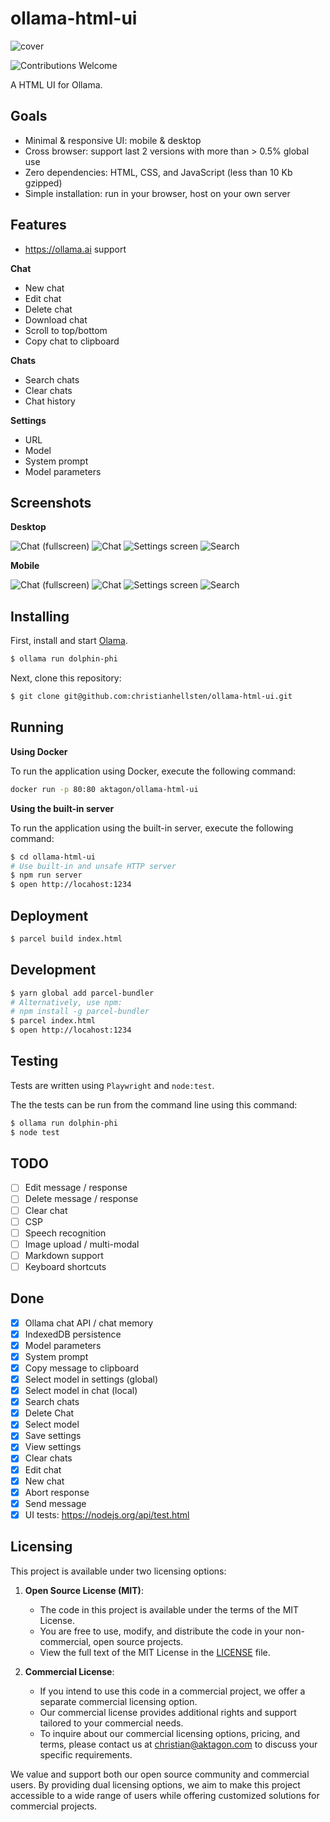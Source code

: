 # ollama-html-ui

![cover](/screenshots/chat-collapsed.png)

![Contributions Welcome](https://img.shields.io/badge/Contributions-welcome-blue.svg)

A HTML UI for Ollama.

## Goals

- Minimal & responsive UI: mobile & desktop
- Cross browser: support last 2 versions with more than > 0.5% global use
- Zero dependencies: HTML, CSS, and JavaScript (less than 10 Kb gzipped)
- Simple installation: run in your browser, host on your own server

## Features

- https://ollama.ai support

**Chat**

- New chat
- Edit chat
- Delete chat
- Download chat
- Scroll to top/bottom
- Copy chat to clipboard

**Chats**

- Search chats
- Clear chats
- Chat history

**Settings**

- URL
- Model
- System prompt
- Model parameters

## Screenshots

**Desktop**

![Chat (fullscreen)](/screenshots/chat-collapsed.png)
![Chat](/screenshots/chat.png)
![Settings screen](/screenshots/settings.png)
![Search](/screenshots/search.png)

**Mobile**

![Chat (fullscreen)](/screenshots/mobile-chat-collapsed.png)
![Chat](/screenshots/mobile-chat.png)
![Settings screen](/screenshots/mobile-settings.png)
![Search](/screenshots/mobile-search.png)

## Installing

First, install and start [Olama](https://ollama.ai/).

```bash
$ ollama run dolphin-phi
```

Next, clone this repository:

```bash
$ git clone git@github.com:christianhellsten/ollama-html-ui.git
```

## Running

**Using Docker**

To run the application using Docker, execute the following command:

```bash
docker run -p 80:80 aktagon/ollama-html-ui
```

**Using the built-in server**

To run the application using the built-in server, execute the following command:

```bash
$ cd ollama-html-ui
# Use built-in and unsafe HTTP server
$ npm run server
$ open http://locahost:1234
```

## Deployment

```bash
$ parcel build index.html
```

## Development

```bash
$ yarn global add parcel-bundler
# Alternatively, use npm:
# npm install -g parcel-bundler
$ parcel index.html
$ open http://locahost:1234
```

## Testing

Tests are written using `Playwright` and `node:test`.

The the tests can be run from the command line using this command:

```bash
$ ollama run dolphin-phi
$ node test
```

## TODO

- [ ] Edit message / response
- [ ] Delete message / response
- [ ] Clear chat
- [ ] CSP
- [ ] Speech recognition
- [ ] Image upload / multi-modal
- [ ] Markdown support
- [ ] Keyboard shortcuts

## Done

- [x] Ollama chat API / chat memory
- [x] IndexedDB persistence
- [x] Model parameters
- [x] System prompt
- [x] Copy message to clipboard
- [x] Select model in settings (global)
- [x] Select model in chat (local)
- [x] Search chats
- [x] Delete Chat
- [x] Select model
- [x] Save settings
- [x] View settings
- [x] Clear chats
- [x] Edit chat
- [x] New chat
- [x] Abort response
- [x] Send message
- [x] UI tests: https://nodejs.org/api/test.html

## Licensing

This project is available under two licensing options:

1. **Open Source License (MIT)**:

   - The code in this project is available under the terms of the MIT License.
   - You are free to use, modify, and distribute the code in your non-commercial, open source projects.
   - View the full text of the MIT License in the [LICENSE](LICENSE) file.

2. **Commercial License**:

   - If you intend to use this code in a commercial project, we offer a separate commercial licensing option.
   - Our commercial license provides additional rights and support tailored to your commercial needs.
   - To inquire about our commercial licensing options, pricing, and terms, please contact us at [christian@aktagon.com](mailto:christian@aktagon.com) to discuss your specific requirements.

We value and support both our open source community and commercial users. By providing dual licensing options, we aim to make this project accessible to a wide range of users while offering customized solutions for commercial projects.

